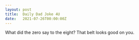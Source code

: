 ```yaml
---
layout: post
title:  Daily Dad Joke 4U
date:   2021-07-26T00:00:00Z
---
```

What did the zero say to the eight? That belt looks good on you.
